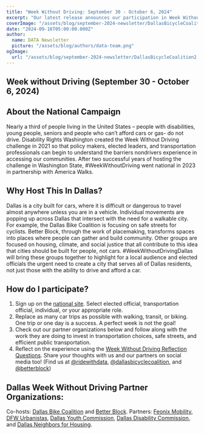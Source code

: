 ```yaml
---
title: "Week Without Driving: September 30 - October 6, 2024"
excerpt: "Our latest release announces our participation in Week Without Driving"
coverImage: "/assets/blog/september-2024-newsletter/DallasBicycleCoalition2.png"
date: "2024-09-16T05:00:00.000Z"
author:
  name: DATA Newsletter
  picture: "/assets/blog/authors/data-team.png"
ogImage:
  url: "/assets/blog/september-2024-newsletter/DallasBicycleCoalition2.png"
---
```

## Week without Driving (September 30 - October 6, 2024)

## About the National Campaign

Nearly a third of people living in the United States – people with disabilities, young people, seniors and people who can’t afford cars or gas- do not drive. Disability Rights Washington created the Week Without Driving challenge in 2021 so that policy makers, elected leaders, and transportation professionals can begin to understand the barriers nondrivers experience in accessing our communities. After two successful years of hosting the challenge in Washington State, #WeekWithoutDriving went national in 2023 in partnership with America Walks.


## Why Host This In Dallas?

Dallas is a city built for cars, where it is difficult or dangerous to travel almost anywhere unless you are in a vehicle. Individual movements are popping up across Dallas that intersect with the need for a walkable city. For example, the Dallas Bike Coalition is focusing on safe streets for cyclists. Better Block, through the work of placemaking, transforms spaces into places where people can gather and build community. Other groups are focused on housing, climate, and social justice that all contribute to this idea that cities should be built for people, not cars. #WeekWithoutDrivingDallas will bring these groups together to highlight for a local audience and elected officials the urgent need to create a city that serves all of Dallas residents, not just those with the ability to drive and afford a car.

## How do I participate?

1. Sign up on the [national site](https://go.ridewithdata.org/wwd-signup). Select elected official, transportation official, individual, or your appropriate role.
2. Replace as many car trips as possible with walking, transit, or biking. One trip or one day is a success. A perfect week is not the goal!
3. Check out our partner organizations below and follow along with the work they are doing to invest in transportation choices, safe streets, and efficient public transportation.
4. Reflect on the experience using the [Week Without Driving Reflection Questions](https://go.ridewithdata.org/wwd-reflection). Share your thoughts with us and our partners on social media too! (Find us at [@ridewithdata](https://instagram.com/ridewithdata), [@dallasbicyclecoalition](https://instagram.com/dallasbicyclecoalition), and [@betterblock](https://instagram.com/betterblock))

## Dallas Week Without Driving Partner Organizations:

Co-hosts: [Dallas Bike Coalition](https://www.instagram.com/dallasbicyclecoalition/) and [Better Block](https://www.betterblock.org/). 
Partners: [Feonix Mobility](https://feonix.org/), [DFW Urbanistas](https://www.instagram.com/urbanistasdfw/), [Dallas Youth Commission](https://dallascityhall.com/government/Boards-and-Commissions/Youth-Commission/Pages/default.aspx), [Dallas Disability Commission](https://dallascityhall.com/government/Boards-and-Commissions/Commission-on-Disabilities/Pages/default.aspx), and [Dallas Neighbors for Housing](https://www.dallasneighborsforhousing.org/).